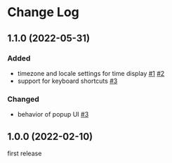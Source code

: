 # Change Log

## 1.1.0 (2022-05-31)

### Added

- timezone and locale settings for time display [#1](https://github.com/HirokiCHIBA/timerange-clipboard/issues/1) [#2](https://github.com/HirokiCHIBA/timerange-clipboard/pull/2)
- support for keyboard shortcuts [#3](https://github.com/HirokiCHIBA/timerange-clipboard/pull/3)

### Changed

- behavior of popup UI [#3](https://github.com/HirokiCHIBA/timerange-clipboard/pull/3)

## 1.0.0 (2022-02-10)

first release
